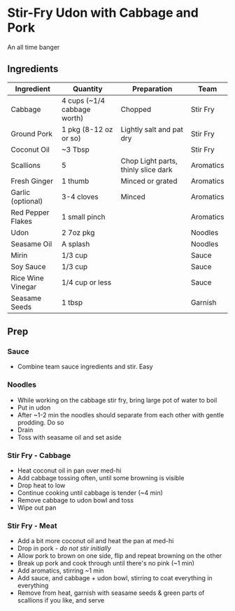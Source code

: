 # Stir-Fry Udon with Cabbage and Pork

An all time banger

## Ingredients

| Ingredient        | Quantity                    | Preparation                         | Team      |
|-------------------|-----------------------------|-------------------------------------|-----------|
| Cabbage           | 4 cups (~1/4 cabbage worth) | Chopped                             | Stir Fry  |
| Ground Pork       | 1 pkg (8-12 oz or so)       | Lightly salt and pat dry            | Stir Fry  | 
| Coconut Oil       | ~3 Tbsp                     |                                     | Stir Fry  |
| Scallions         | 5                           | Chop Light parts, thinly slice dark | Aromatics |
| Fresh Ginger      | 1 thumb                     | Minced or grated                    | Aromatics |
| Garlic (optional) | 3-4 cloves                  | Minced                              | Aromatics |
| Red Pepper Flakes | 1 small pinch               |                                     | Aromatics |
| Udon              | 2 7oz pkg                   |                                     | Noodles   |
| Seasame Oil       | A splash                    |                                     | Noodles   |
| Mirin             | 1/3 cup                     |                                     | Sauce     |
| Soy Sauce         | 1/3 cup                     |                                     | Sauce     |
| Rice Wine Vinegar | 1/4 cup or less             |                                     | Sauce     |
| Seasame Seeds     | 1 tbsp                      |                                     | Garnish   |

## Prep

### Sauce

* Combine team sauce ingredients and stir. Easy

### Noodles

* While working on the cabbage stir fry, bring large pot of water to boil
* Put in udon
* After ~1-2 min the noodles should separate from each other with gentle prodding. Do so
* Drain
* Toss with seasame oil and set aside

### Stir Fry - Cabbage

* Heat coconut oil in pan over med-hi
* Add cabbage tossing often, until some browning is visible
* Drop heat to low
* Continue cooking until cabbage is tender (~4 min)
* Remove cabbage to udon bowl and toss
* Wipe out pan

### Stir Fry - Meat

* Add a bit more coconut oil and heat the pan at med-hi
* Drop in pork - _do not stir initially_
* Allow pork to brown on one side, flip and repeat browning on the other
* Break up pork and cook through until there's no pink (~1 min)
* Add aromatics, stirring ~1 min
* Add sauce, and cabbage + udon bowl, stirring to coat everything in everything
* Remove from heat, garnish with seasame seeds & green parts of scallions if you like, and serve
